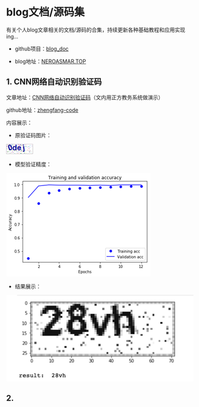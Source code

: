 # blog文档/源码集

有关个人blog文章相关的文档/源码的合集，持续更新各种基础教程和应用实现ing... 

- github项目：[blog_doc](https://github.com/NeroAsmarr/blog_doc)

- blog地址：[NEROASMAR.TOP](https://neroasmar.top/)

## 1. CNN网络自动识别验证码

文章地址：[CNN网络自动识别验证码](https://neroasmar.top/fangzheng-code/)（文内用正方教务系统做演示）

github地址：[zhengfang-code](https://github.com/NeroAsmarr/blog_doc/tree/master/zhengfang-code)

内容展示：

- 原验证码图片：

![code_image](doc/image/0dej.png)

- 模型验证精度：

![gray_code_image](doc/image/acc.png)

- 结果展示：

![gray_code_image](doc/image/predict_result.png)

## 2. 